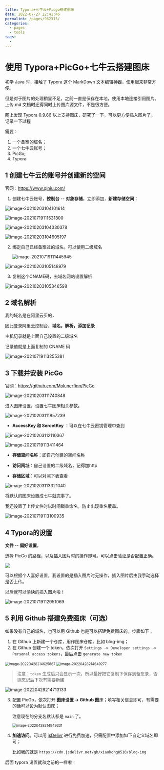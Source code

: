 ```yaml
---
title: Typora+七牛云+Picgo搭建图床
date: 2022-07-27 22:41:46
permalink: /pages/962315/
categories:
  - pages
  - tools
tags:
  - 
---
```

# 使用 Typora+PicGo+七牛云搭建图床

初学 Java 时，接触了 Typora 这个 MarkDown 文本编辑神器，使用起来非常方便。

但是对于图片的处理稍显不足，之前一直是保存在本地，使用本地连接引用图片。上传 md 文档时还得同时上传图片源文件，不是很方便。

网上发现 Typora 0.9.86 以上支持图床，研究了一下，可以更方便插入图片了。记录一下过程

需要：

1. 一个备案的域名；
2. 一个七牛云账号；
3. PicGo;
4. Typora

## 1 创建七牛云的账号并创建新的空间

官网：https://www.qiniu.com/

1. 创建七牛云账号，**控制台** -- **对象存储**，立即添加，**新建存储空间**：

![image-20210203104101614](http://image.kongxiao.top/image-20210203104101614.png)





![image-20210719111531800](http://image.kongxiao.top/image-20210719111531800.png)

![image-20210203104330378](http://image.kongxiao.top/image-20210203104330378.png)

![image-20210203104605197](http://image.kongxiao.top/image-20210203104605197.png)

2. 绑定自己已经备案过的域名。可以使用二级域名

   ![image-20210719111445945](http://image.kongxiao.top/image-20210719111445945.png)

![image-20210203105148979](http://image.kongxiao.top/image-20210203105148979.png)



3. 复制这个CNAME码，去域名网站设置解析

![image-20210203105346598](http://image.kongxiao.top/image-20210203105346598.png)



## 2 域名解析

我的域名是在阿里云买的，

因此登录阿里云控制台，**域名，解析，添加记录**

主机记录就是上面自己设置的二级域名

记录值就是上面复制的 CNAME 码

![image-20210719113255381](http://image.kongxiao.top/20210719113256.png)

## 3 下载并安装 PicGo

官网：https://github.com/Molunerfinn/PicGo

![image-20210203111740848](http://image.kongxiao.top/image-20210203111740848.png)



进入图床设置，设置七牛图床相关参数。

![image-20210203111857239](http://image.kongxiao.top/image-20210203111857239.png)

- **AccessKey 和 SercetKey** ：可以在七牛云密钥管理中查到

![image-20210203112110367](http://image.kongxiao.top/image-20210203112110367.png)



![image-20210719113411464](http://image.kongxiao.top/20210719113412.png)



- **存储空间名称**：即自己创建的空间名称
- **访问网址**：自己设置的二级域名，记得加http

- **存储区域**：可以对照下表查看

![image-20210203113321040](http://image.kongxiao.top/image-20210203113321040.png)

将默认的图床设置成七牛就完事了。

我还设置了上传文件时以时间戳重命名，防止出现重名覆盖。

![image-20210719113100935](http://image.kongxiao.top/20210719113101.png)

## 4 Typora的设置

**文件 -- 偏好设置**。

选择 PicGo 的路径，以及插入图片时的操作即可。可以点击验证是否配置正确。

![](http://image.kongxiao.top/20210719112830.png)

可以根据个人喜好设置，我设置的是插入图片时无操作，插入图片后由我手动选择是否上传。

以后就可以愉快的插入图片啦！

![image-20210719112951069](http://image.kongxiao.top/20210719112952.png)

## 5 利用 Github 搭建免费图床（可选）

如果没有自己的域名，也可以用 Github 也是可以搭建免费图床的。步骤如下：

1. 在 Github  上新建一个仓库，用作图床仓库，比如 blog-img；
2. 在 Github 创建一个 token，依次打开 `Settings -> Developer settings -> Personal access tokens`，最后点击 `generate new token`

<img src="C:/Users/kongx/AppData/Roaming/Typora/typora-user-images/image-20220428214625867.png" alt="image-20220428214625867" style="zoom: 80%;" />

<img src="C:/Users/kongx/AppData/Roaming/Typora/typora-user-images/image-20220428214649277.png" alt="image-20220428214649277" style="zoom:80%;" />

> 注意：`token` 生成后只会显示一次，所以最好把它复制下保存到备忘录，否则忘记后下次有需要新建

![image-20220428214713133](https://cdn.jsdelivr.net/gh/xiaokong0510/blog-img/20220428214714.png)

3. 配置 PicGo，依次打开 **图床设置 -> Github 图**床；填写相关信息即可，有需要的话可以设为默认图床；

   注意现在的分支名默认都是 `main` 了。

   <img src="C:/Users/kongx/AppData/Roaming/Typora/typora-user-images/image-20220428214949331.png" alt="image-20220428214949331" style="zoom:80%;" />

4. **加速访问**。可以用 [jsDelivr](https://links.jianshu.com/go?to=https%3A%2F%2Fwww.jsdelivr.com%2F) 进行免费加速，只需配置中添加如下自定义域名即可；

   比如我的就是 `https://cdn.jsdelivr.net/gh/xiaokong0510/blog-img`

后面 typora 设置就和之前的一样啦！